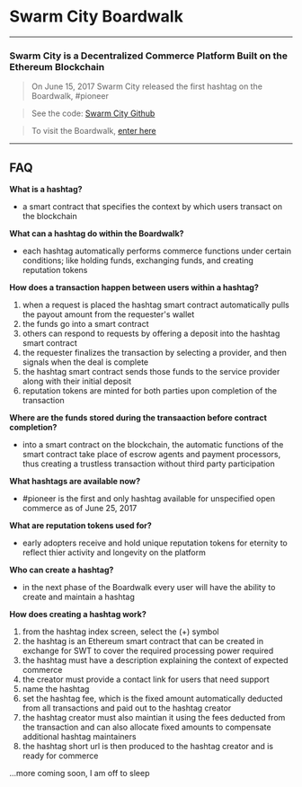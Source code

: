 # Swarm City Boardwalk 
---
### Swarm City is a Decentralized Commerce Platform Built on the Ethereum Blockchain


> On June 15, 2017 Swarm City released the first hashtag on the Boardwalk, #pioneer

> See the code: [Swarm City Github](https://github.com/swarmcity/sc-boardwalk/blob/master/README.md)

> To visit the Boardwalk, [enter here](https://swarm.city)


---

## FAQ

**What is a hashtag?**
- a smart contract that specifies the context by which users transact on the blockchain

**What can a hashtag do within the Boardwalk?**
- each hashtag automatically performs commerce functions under certain conditions; like holding funds, exchanging funds, and creating reputation tokens

**How does a transaction happen between users within a hashtag?**
1. when a request is placed the hashtag smart contract automatically pulls the payout amount from the requester's wallet
2. the funds go into a smart contract
3. others can respond to requests by offering a deposit into the hashtag smart contract
4. the requester finalizes the transaction by selecting a provider, and then signals when the deal is complete
5. the hashtag smart contract sends those funds to the service provider along with their initial deposit
6. reputation tokens are minted for both parties upon completion of the transaction

**Where are the funds stored during the transaaction before contract completion?**
- into a smart contract on the blockchain, the automatic functions of the smart contract take place of escrow agents and payment processors, thus creating a trustless transaction without third party participation

**What hashtags are available now?**
- #pioneer is the first and only hashtag available for unspecified open commerce as of June 25, 2017

**What are reputation tokens used for?**
- early adopters receive and hold unique reputation tokens for eternity to reflect thier activity and longevity on the platform

**Who can create a hashtag?**
- in the next phase of the Boardwalk every user will have the ability to create and maintain a hashtag

**How does creating a hashtag work?**
1. from the hashtag index screen, select the (+) symbol
2. the hashtag is an Ethereum smart contract that can be created in exchange for SWT to cover the required processing power required
3. the hashtag must have a description explaining the context of expected commerce
4. the creator must provide a contact link for users that need support
5. name the hashtag
6. set the hashtag fee, which is the fixed amount automatically deducted from all transactions and paid out to the hashtag creator
7. the hashtag creator must also maintian it using the fees deducted from the transaction and can also allocate fixed amounts to compensate additional hashtag maintainers
8. the hashtag short url is then produced to the hashtag creator and is ready for commerce


...more coming soon, I am off to sleep



